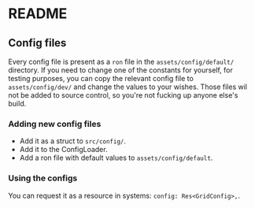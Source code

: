 # README

## Config files

Every config file is present as a `ron` file in the `assets/config/default/` directory. If you need to change one of the
constants for yourself, for testing purposes, you can copy the relevant config file to `assets/config/dev/` and change
the values to your wishes. Those files wil not be added to source control, so you're not fucking up anyone else's
build.

### Adding new config files

- Add it as a struct to `src/config/`.
- Add it to the ConfigLoader.
- Add a ron file with default values to `assets/config/default`.

### Using the configs

You can request it as a resource in systems: `config: Res<GridConfig>,`.

